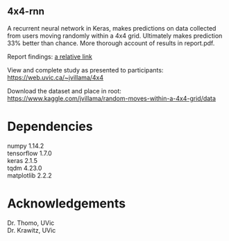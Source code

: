 ## 4x4-rnn
A recurrent neural network in Keras, makes predictions on data collected from users moving randomly within a 4x4 grid. Ultimately makes prediction 33% better than chance. More thorough account of results in report.pdf.

Report findings:
[a relative link](report.pdf)

View and complete study as presented to participants:
https://web.uvic.ca/~jvillama/4x4

Download the dataset and place in root:
https://www.kaggle.com/jvillama/random-moves-within-a-4x4-grid/data

# Dependencies
numpy 1.14.2  
tensorflow 1.7.0  
keras 2.1.5  
tqdm 4.23.0  
matplotlib 2.2.2

# Acknowledgements

Dr. Thomo, UVic  
Dr. Krawitz, UVic

